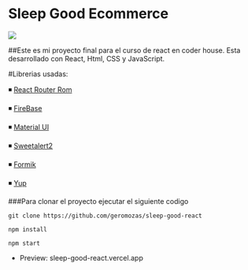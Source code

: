# Sleep Good Ecommerce

![](https://res.cloudinary.com/ddmvo0ert/image/upload/v1689349509/sleep-good/sleep-good_bep6gz.png)

##Este es mi proyecto final para el curso de react en coder house. Esta desarrollado con React, Html, CSS y JavaScript.

#Librerias usadas:

◾ [React Router Rom](https://www.npmjs.com/package/react-router-dom)

◾ [FireBase](https://firebase.google.com/?hl=es)

◾ [Material UI](https://mui.com/)

◾ [Sweetalert2](https://sweetalert2.github.io/)

◾ [Formik](https://www.npmjs.com/package/formik)

◾ [Yup](https://www.npmjs.com/package/yup)

###Para clonar el proyecto ejecutar el siguiente codigo

```
git clone https://github.com/geromozas/sleep-good-react
```

```
npm install
```

```
npm start
```

- Preview: sleep-good-react.vercel.app
